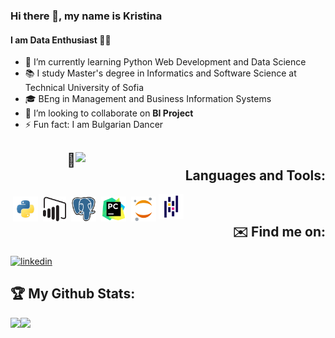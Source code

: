 ### Hi there 👋, my name is Kristina

#### I am Data Enthusiast 👨‍💻

- 🌱 I’m currently learning Python Web Development and Data Science 
- 📚 I study Master's degree in Informatics and Software Science at Technical University of Sofia
- 🎓 BEng in Management and Business Information Systems
- 👯 I’m looking to collaborate on **BI Project**
- ⚡ Fun fact: I am Bulgarian Dancer


<a target="_blank" align="right">
  <img align="right" width="400" 
     src="https://i.pinimg.com/originals/76/da/28/76da282fad5a3e279c6b163688f5345b.gif"
>

## 🧰 Languages and Tools:
<p align="center">
  
<img align="left" src="https://raw.githubusercontent.com/github/explore/80688e429a7d4ef2fca1e82350fe8e3517d3494d/topics/python/python.png" alt="Python" height="40" style="padding-right; margin:4px">
<img align="left" src="https://github.com/mrankitgupta/mrankitgupta/blob/main/images/power-bi.svg" alt="Pоwer BI" height="40" style="padding-right; margin:4px">
<img align="left" src="https://github.com/devicons/devicon/blob/v2.14.0/icons/postgresql/postgresql-original.svg" alt="PostgreSQL" height="40" style="padding-right; margin:4px">
<img align="left" src="https://github.com/devicons/devicon/blob/v2.14.0/icons/pycharm/pycharm-original.svg" alt="PyCharm" height="40" style="padding-right; margin:4px">
<img align="left" src="https://github.com/mrankitgupta/mrankitgupta/blob/main/images/icons8-jupyter.svg" alt="Jupyter" height="40" style="padding-right; margin:4px">
<img align="left" src="https://raw.githubusercontent.com/devicons/devicon/2ae2a900d2f041da66e950e4d48052658d850630/icons/pandas/pandas-original.svg" alt="Pandas" height="40">
</p>

<br />

## ✉️ Find me on:
<p align="center">

[<img src='https://cdn.jsdelivr.net/npm/simple-icons@3.0.1/icons/linkedin.svg' alt='linkedin' height='40'>](https://www.linkedin.com/in/https://www.linkedin.com/in/kristina-braynova-1497081b3//)  
</p>

## 🏆 My Github Stats:

<div>
<a href="https://github-readme-stats.vercel.app/api?username=krisibraynova01&theme=radical">
<img  align="left" src="https://github-readme-stats.vercel.app/api?username=krisibraynova01&count_private=true&show_icons=true&theme=radical" />
</a>
<a href="https://github-readme-stats.vercel.app/api/top-langs/?username=krisibraynova01&theme=radical">
  <img align="left" src="https://github-readme-stats.vercel.app/api/top-langs/?username=krisibraynova01&theme=radical" />
</a>
</div>

<br /> 




